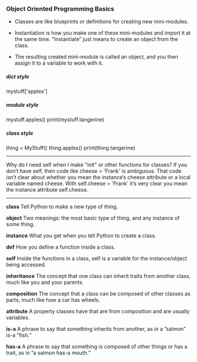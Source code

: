 ### Object Oriented Programming Basics

-  Classes are like blueprints or definitions for creating new mini-modules.  

-  Instantiation is how you make one of these mini-modules and import it at the same time. ”Instantiate”
just means to create an object from the class.  

-   The resulting created mini-module is called an object, and you then assign it to a variable to work
with it.

##### dict style
mystuff['apples']

##### module style
mystuff.apples()
print(mystuff.tangerine)

##### class style
thing = MyStuff()
thing.apples()
print(thing.tangerine)

***
Why do I need self when I make "init" or other functions for classes? If you don’t have self, then code like cheese = 'Frank' is ambiguous. That code isn’t clear about whether you mean the instance’s cheese attribute or a local variable named cheese. With self.cheese = 'Frank' it’s very clear you mean the instance attribute self.cheese.
***

**class** Tell Python to make a new type of thing.

**object** Two meanings: the most basic type of thing, and any instance of some thing.

**instance** What you get when you tell Python to create a class.

**def** How you define a function inside a class.

**self** Inside the functions in a class, self is a variable for the instance/object being accessed.

**inheritance** The concept that one class can inherit traits from another class, much like you and your parents.

**composition** The concept that a class can be composed of other classes as parts, much like how a car has wheels.

**attribute** A property classes have that are from composition and are usually variables.

**is-a** A phrase to say that something inherits from another, as in a ”salmon” is-a ”fish.”

**has-a** A phrase to say that something is composed of other things or has a trait, as in ”a salmon has-a mouth.”
